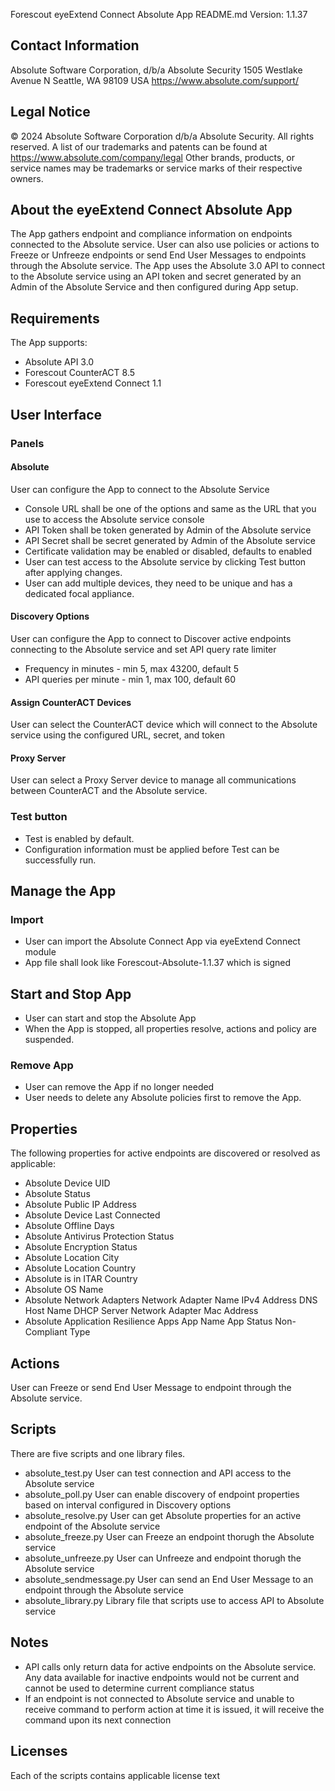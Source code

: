 Forescout eyeExtend Connect Absolute App README.md
Version: 1.1.37
 
## Contact Information
Absolute Software Corporation, d/b/a Absolute Security
1505 Westlake Avenue N
Seattle, WA 98109 USA
https://www.absolute.com/support/

## Legal Notice
© 2024 Absolute Software Corporation d/b/a Absolute Security. All rights reserved. 
A list of our trademarks and patents can be found at https://www.absolute.com/company/legal
Other brands, products, or service names may be trademarks or service marks of their respective owners.

## About the eyeExtend Connect Absolute App
The App gathers endpoint and compliance information on endpoints connected to the Absolute service. User can also use policies or
actions to Freeze or Unfreeze endpoints or send End User Messages to endpoints through the Absolute service. The App uses the Absolute 3.0 API to connect to
the Absolute service using an API token and secret generated by an Admin of the Absolute Service and then configured during App setup.

## Requirements
The App supports:
- Absolute API 3.0
- Forescout CounterACT 8.5
- Forescout eyeExtend Connect 1.1


## User Interface
### Panels
#### Absolute
User can configure the App to connect to the Absolute Service
- Console URL shall be one of the options and same as the URL that you use to access the Absolute service console
- API Token shall be token generated by Admin of the Absolute service
- API Secret shall be secret generated by Admin of the Absolute service
- Certificate validation may be enabled or disabled, defaults to enabled
- User can test access to the Absolute service by clicking Test button after applying changes.
- User can add multiple devices, they need to be unique and has a dedicated focal appliance.

#### Discovery Options
User can configure the App to connect to Discover active endpoints connecting to the Absolute service and set API query rate limiter
- Frequency in minutes - min 5, max 43200, default 5
- API queries per minute - min 1, max 100, default 60

#### Assign CounterACT Devices
User can select the CounterACT device which will connect to the Absolute service using the configured URL, secret, and token 

#### Proxy Server
User can select a Proxy Server device to manage all communications between CounterACT and the Absolute service. 

### Test button
- Test is enabled by default.
- Configuration information must be applied before Test can be successfully run.

## Manage the App
### Import
- User can import the Absolute Connect App via eyeExtend Connect module
- App file shall look like Forescout-Absolute-1.1.37 which is signed

## Start and Stop App
- User can start and stop the Absolute App
- When the App is stopped, all properties resolve, actions and policy are suspended.

### Remove App
- User can remove the App if no longer needed
- User needs to delete any Absolute policies first to remove the App.


## Properties
The following properties for active endpoints are discovered or resolved as applicable:
- Absolute Device UID
- Absolute Status
- Absolute Public IP Address
- Absolute Device Last Connected
- Absolute Offline Days
- Absolute Antivirus Protection Status
- Absolute Encryption Status
- Absolute Location City
- Absolute Location Country
- Absolute is in ITAR Country
- Absolute OS Name
- Absolute Network Adapters
    Network Adapter Name
    IPv4 Address
    DNS Host Name
    DHCP Server
    Network Adapter Mac Address
- Absolute Application Resilience Apps
    App Name
    App Status
    Non-Compliant Type
 
## Actions
User can Freeze or send End User Message to endpoint through the Absolute service. 

## Scripts
There are five scripts and one library files.
- absolute_test.py
User can test connection and API access to the Absolute service
- absolute_poll.py
User can enable discovery of endpoint properties based on interval configured in Discovery options
- absolute_resolve.py
User can get Absolute properties for an active endpoint of the Absolute service
- absolute_freeze.py
User can Freeze an endpoint thorugh the Absolute service
- absolute_unfreeze.py
User can Unfreeze and endpoint thorugh the Absolute service
- absolute_sendmessage.py
User can send an End User Message to an endpoint through the Absolute service
- absolute_library.py
Library file that scripts use to access API to Absolute service 

## Notes
- API calls only return data for active endpoints on the Absolute service.  Any data available for inactive endpoints would not be current and cannot be used
to determine current compliance status
- If an endpoint is not connected to Absolute service and unable to receive command to perform action at time it is issued, it will receive the command upon its next connection

## Licenses
Each of the scripts contains applicable license text

